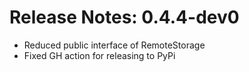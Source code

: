 # Release Notes: 0.4.4-dev0

- Reduced public interface of RemoteStorage
- Fixed GH action for releasing to PyPi

